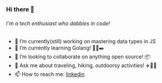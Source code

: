 ### Hi there 👋

###### I'm a tech enthusiast who dabbles in code!

- 🔭 I’m currently(still) working on mastering data types in JS
- 🌱 I’m currently learning Golang! :beginner::test_tube::black_nib:
- 👯 I’m looking to collaborate on anything open source! :package:
- 💬 Ask me about traveling, hiking, outdoorsy activities! :airplane::hiking_boot::sunrise_over_mountains:
- 📫 How to reach me: [linkedin](https://www.linkedin.com/in/cule219/)


<!--
**Cule219/Cule219** is a ✨ _special_ ✨ repository because its `README.md` (this file) appears on your GitHub profile.
###### I'm a 

- 🔭 I’m currently working on mastering data types in JS
- 🌱 I’m currently learning JavaScript, never stopped! :beginner::test_tube::black_nib:
- 👯 I’m looking to collaborate on anything open source! :package:
- 🤔 I’m looking for help with moving to Canada! :canada: :smile:
- 💬 Ask me about traveling, hiking, outdoorsy activities! :airplane::hiking_boot: 	:sunrise_over_mountains:
- 📫 How to reach me: [linkedin](https://www.linkedin.com/in/cule219/)
- 😄 Pronouns: ...
- ⚡ Fun fact: ...
-->
